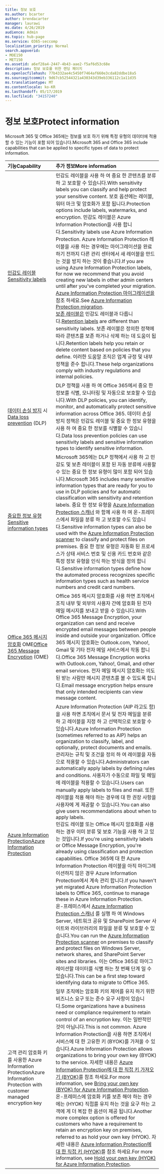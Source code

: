 ```yaml
---
title: 정보 보호
ms.author: bcarter
author: brendacarter
manager: laurawi
ms.date: 4/26/2019
audience: Admin
ms.topic: hub-page
ms.service: O365-seccomp
localization_priority: Normal
search.appverid:
- MOE150
- MET150
ms.assetid: a6ef28a4-2447-4b43-aae2-f5af6d53c68e
description: 정보 보호를 위한 랜딩 페이지
ms.openlocfilehash: 77b4332ae4c5450f7464af660e3cda82ddbe18a5
ms.sourcegitcommit: 9d67cb52544321a430343d39eb336112c1a11d35
ms.translationtype: MT
ms.contentlocale: ko-KR
ms.lasthandoff: 05/17/2019
ms.locfileid: "34157240"
---
```

# <a name="protect-information"></a><span data-ttu-id="66fe9-103">정보 보호</span><span class="sxs-lookup"><span data-stu-id="66fe9-103">Protect information</span></span>

<span data-ttu-id="66fe9-104">Microsoft 365 및 Office 365에는 정보를 보호 하기 위해 특정 유형의 데이터에 적용할 수 있는 기능이 포함 되어 있습니다.</span><span class="sxs-lookup"><span data-stu-id="66fe9-104">Microsoft 365 and Office 365 include capabilities that can be applied to specific types of data to protect information.</span></span>


|<span data-ttu-id="66fe9-105">**기능**</span><span class="sxs-lookup"><span data-stu-id="66fe9-105">**Capability**</span></span>|<span data-ttu-id="66fe9-106">**추가 정보**</span><span class="sxs-lookup"><span data-stu-id="66fe9-106">**More information**</span></span>|
|:-----|:-----|
|[<span data-ttu-id="66fe9-107">민감도 레이블</span><span class="sxs-lookup"><span data-stu-id="66fe9-107">Sensitivity labels</span></span>](sensitivity-labels.md) <br/> |<span data-ttu-id="66fe9-108">민감도 레이블을 사용 하 여 중요 한 콘텐츠를 분류 하 고 보호할 수 있습니다.</span><span class="sxs-lookup"><span data-stu-id="66fe9-108">With sensitivity labels you can classify and help protect your sensitive content.</span></span> <span data-ttu-id="66fe9-109">보호 옵션에는 레이블, 워터 마크 및 암호화가 포함 됩니다.</span><span class="sxs-lookup"><span data-stu-id="66fe9-109">Protection options include labels, watermarks, and encryption.</span></span> <span data-ttu-id="66fe9-110">민감도 레이블은 Azure Information Protection을 사용 합니다.</span><span class="sxs-lookup"><span data-stu-id="66fe9-110">Sensitivity labels use Azure Information Protection.</span></span> <span data-ttu-id="66fe9-111">Azure Information Protection 레이블을 사용 하는 경우에는 마이그레이션을 완료 하기 전까지 다른 관리 센터에서 새 레이블을 만드는 것을 방지 하는 것이 좋습니다.</span><span class="sxs-lookup"><span data-stu-id="66fe9-111">If you are using Azure Information Protection labels, for now we recommend that you avoid creating new labels in other admin centers until after you've completed your migration.</span></span> <span data-ttu-id="66fe9-112">[Azure Information Protection 마이그레이션을](https://docs.microsoft.com/en-us/azure/information-protection/configure-policy-migrate-labels)참조 하세요.</span><span class="sxs-lookup"><span data-stu-id="66fe9-112">See [Azure Information Protection migration](https://docs.microsoft.com/en-us/azure/information-protection/configure-policy-migrate-labels).</span></span> <br/> <span data-ttu-id="66fe9-113">[보존 레이블은](retention-policies.md) 민감도 레이블과 다릅니다.</span><span class="sxs-lookup"><span data-stu-id="66fe9-113">[Retention labels](retention-policies.md) are different than sensitivity labels.</span></span> <span data-ttu-id="66fe9-114">보존 레이블은 정의한 정책에 따라 콘텐츠를 보존 하거나 삭제 하는 데 도움이 됩니다.</span><span class="sxs-lookup"><span data-stu-id="66fe9-114">Retention labels help you retain or delete content based on policies that you define.</span></span> <span data-ttu-id="66fe9-115">이러한 도움말 조직은 업계 규정 및 내부 정책을 준수 합니다.</span><span class="sxs-lookup"><span data-stu-id="66fe9-115">These help organizations comply with industry regulations and internal policies.</span></span>|
|<span data-ttu-id="66fe9-116">[데이터 손실 방지](data-loss-prevention-policies.md) 시</span><span class="sxs-lookup"><span data-stu-id="66fe9-116">[Data loss prevention](data-loss-prevention-policies.md) (DLP)</span></span>  <br/> |<span data-ttu-id="66fe9-117">DLP 정책을 사용 하 여 Office 365에서 중요 한 정보를 식별, 모니터링 및 자동으로 보호할 수 있습니다.</span><span class="sxs-lookup"><span data-stu-id="66fe9-117">With DLP policies, you can identify, monitor, and automatically protect sensitive information across Office 365.</span></span> <span data-ttu-id="66fe9-118">데이터 손실 방지 정책은 민감도 레이블 및 중요 한 정보 유형을 사용 하 여 중요 한 정보를 식별할 수 있습니다.</span><span class="sxs-lookup"><span data-stu-id="66fe9-118">Data loss prevention policies can use sensitivity labels and sensitive information types to identify sensitive information.</span></span> <br/> |
|[<span data-ttu-id="66fe9-119">중요한 정보 유형</span><span class="sxs-lookup"><span data-stu-id="66fe9-119">Sensitive information types</span></span>](what-the-sensitive-information-types-look-for.md) <br/> |<span data-ttu-id="66fe9-120">Microsoft 365에는 DLP 정책에서 사용 하 고 민감도 및 보존 레이블이 포함 된 자동 분류에 사용할 수 있는 중요 한 정보 유형이 많이 포함 되어 있습니다.</span><span class="sxs-lookup"><span data-stu-id="66fe9-120">Microsoft 365 includes many sensitive information types that are ready for you to use in DLP policies and for automatic classification with sensitivity and retention labels.</span></span> <span data-ttu-id="66fe9-121">중요 한 정보 유형을 [Azure Information Protection 스캐너](https://docs.microsoft.com/en-us/azure/information-protection/deploy-aip-scanner) 와 함께 사용 하 여 온-프레미스에서 파일을 분류 하 고 보호할 수도 있습니다.</span><span class="sxs-lookup"><span data-stu-id="66fe9-121">Sensitive information types can also be used with the [Azure Information Protection scanner](https://docs.microsoft.com/en-us/azure/information-protection/deploy-aip-scanner) to classify and protect files on premises.</span></span> <span data-ttu-id="66fe9-122">중요 한 정보 유형은 자동화 된 프로세스가 상태 서비스 번호 및 신용 카드 번호와 같은 특정 정보 유형을 인식 하는 방식을 정의 합니다.</span><span class="sxs-lookup"><span data-stu-id="66fe9-122">Sensitive information types define how the automated process recognizes specific information types such as health service numbers and credit card numbers.</span></span>   <br/> |
|<span data-ttu-id="66fe9-123">[Office 365 메시지 암호화](ome.md) OME</span><span class="sxs-lookup"><span data-stu-id="66fe9-123">[Office 365 Message Encryption](ome.md) (OME)</span></span>  <br/> |<span data-ttu-id="66fe9-124">Office 365 메시지 암호화를 사용 하면 조직에서 조직 내부 및 외부의 사용자 간에 암호화 된 전자 메일 메시지를 보내고 받을 수 있습니다.</span><span class="sxs-lookup"><span data-stu-id="66fe9-124">With Office 365 Message Encryption, your organization can send and receive encrypted email messages between people inside and outside your organization.</span></span> <span data-ttu-id="66fe9-125">Office 365 메시지 암호화는 Outlook.com, Yahoo!, Gmail 및 기타 전자 메일 서비스에서 작동 합니다.</span><span class="sxs-lookup"><span data-stu-id="66fe9-125">Office 365 Message Encryption works with Outlook.com, Yahoo!, Gmail, and other email services.</span></span> <span data-ttu-id="66fe9-126">전자 메일 메시지 암호화는 의도 된 받는 사람만 메시지 콘텐츠를 볼 수 있도록 합니다.</span><span class="sxs-lookup"><span data-stu-id="66fe9-126">Email message encryption helps ensure that only intended recipients can view message content.</span></span> <br/> |
|[<span data-ttu-id="66fe9-127">Azure Information Protection</span><span class="sxs-lookup"><span data-stu-id="66fe9-127">Azure Information Protection</span></span>](https://docs.microsoft.com/en-us/azure/information-protection/)<br/> |<span data-ttu-id="66fe9-128">Azure Information Protection (AIP 라고도 함)을 사용 하면 조직에서 문서 및 전자 메일을 분류 하 고 레이블을 지정 하 고 선택적으로 보호할 수 있습니다.</span><span class="sxs-lookup"><span data-stu-id="66fe9-128">Azure Information Protection (sometimes referred to as AIP) helps an organization to classify, label, and optionally, protect documents and emails.</span></span> <span data-ttu-id="66fe9-129">관리자는 규칙 및 조건을 정의 하 여 레이블을 자동으로 적용할 수 있습니다.</span><span class="sxs-lookup"><span data-stu-id="66fe9-129">Administrators can automatically apply labels by defining rules and conditions.</span></span> <span data-ttu-id="66fe9-130">사용자가 수동으로 파일 및 메일에 레이블을 적용할 수 있습니다.</span><span class="sxs-lookup"><span data-stu-id="66fe9-130">Users can manually apply labels to files and mail.</span></span> <span data-ttu-id="66fe9-131">또한 레이블을 적용 해야 하는 경우에 대 한 권장 사항을 사용자에 게 제공할 수 있습니다.</span><span class="sxs-lookup"><span data-stu-id="66fe9-131">You can also give users recommendations about when to apply labels.</span></span><br/> <span data-ttu-id="66fe9-132">민감도 레이블 또는 Office 메시지 암호화를 사용 하는 경우 이미 분류 및 보호 기능을 사용 하 고 있는 것입니다.</span><span class="sxs-lookup"><span data-stu-id="66fe9-132">If you're using sensitivity labels or Office Message Encryption, you're already using classification and protection capabilities.</span></span> <span data-ttu-id="66fe9-133">Office 365에 대 한 Azure Information Protection 레이블을 아직 마이그레이션하지 않은 경우 Azure Information Protection에서 계속 관리 합니다.</span><span class="sxs-lookup"><span data-stu-id="66fe9-133">If you haven't yet migrated Azure Information Protection labels to Office 365, continue to manage these in Azure Information Protection.</span></span>  <br/><span data-ttu-id="66fe9-134">온-프레미스에서 [Azure Information Protection 스캐너](https://docs.microsoft.com/en-us/azure/information-protection/deploy-aip-scanner) 를 실행 하 여 Windows Server, 네트워크 공유 및 SharePoint Server 사이트와 라이브러리의 파일을 분류 및 보호할 수 있습니다.</span><span class="sxs-lookup"><span data-stu-id="66fe9-134">You can run the [Azure Information Protection scanner](https://docs.microsoft.com/en-us/azure/information-protection/deploy-aip-scanner) on premises to classify and protect files on Windows Server, network shares, and SharePoint Server sites and libraries.</span></span> <span data-ttu-id="66fe9-135">이는 Office 365로 마이그레이션할 데이터를 식별 하는 첫 번째 단계 일 수 있습니다.</span><span class="sxs-lookup"><span data-stu-id="66fe9-135">This can be a first step toward identifying data to migrate to Office 365.</span></span>
|<span data-ttu-id="66fe9-136">고객 관리 암호화 키를 사용한 Azure Information Protection</span><span class="sxs-lookup"><span data-stu-id="66fe9-136">Azure Information Protection with customer managed encryption key</span></span> <br/> |<span data-ttu-id="66fe9-137">일부 조직에는 암호화 키의 제어를 유지 하기 위한 비즈니스 요구 또는 준수 요구 사항이 있습니다.</span><span class="sxs-lookup"><span data-stu-id="66fe9-137">Some organizations have a business need or compliance requirement to retain control of an encryption key.</span></span> <span data-ttu-id="66fe9-138">이는 일반적인 것이 아닙니다.</span><span class="sxs-lookup"><span data-stu-id="66fe9-138">This is not common.</span></span> <span data-ttu-id="66fe9-139">Azure Information Protection을 사용 하면 조직에서 서비스에 대 한 고유한 키 (BYOK)를 가져올 수 있습니다.</span><span class="sxs-lookup"><span data-stu-id="66fe9-139">Azure Information Protection allows organizations to bring your own key (BYOK) to the service.</span></span> <span data-ttu-id="66fe9-140">자세한 내용은 [Azure Information Protection에 대 한 직접 키 가져오기 (BYOK)](https://docs.microsoft.com/en-us/azure/information-protection/byok-price-restrictions)를 참조 하세요.</span><span class="sxs-lookup"><span data-stu-id="66fe9-140">For more information, see [Bring your own key (BYOK) for Azure Information Protection](https://docs.microsoft.com/en-us/azure/information-protection/byok-price-restrictions).</span></span> <span data-ttu-id="66fe9-141">온-프레미스에 암호화 키를 보존 해야 하는 경우에는 (HYOK) 직접를 유지 하는 것을 요구 하는 고객에 게 더 복잡 한 옵션이 제공 됩니다.</span><span class="sxs-lookup"><span data-stu-id="66fe9-141">Another more complex option is offered for customers who have a requirement to retain an encryption key on premises, referred to as hold your own key (HYOK).</span></span>  <span data-ttu-id="66fe9-142">자세한 내용은 [Azure Information Protection에 대 한 직접 키 (HYOK)](https://docs.microsoft.com/en-us/azure/information-protection/configure-adrms-restrictions)를 참조 하세요.</span><span class="sxs-lookup"><span data-stu-id="66fe9-142">For more information, see [Hold your own key (HYOK) for Azure Information Protection](https://docs.microsoft.com/en-us/azure/information-protection/configure-adrms-restrictions).</span></span> <br/> |
    

